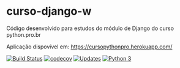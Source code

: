 # curso-django-w
Código desenvolvido para estudos do módulo de Django do curso python.pro.br

Aplicação dispovível em: https://cursopythonpro.herokuapp.com/

[![Build Status](https://travis-ci.org/woscavalcante/curso-django-w.svg?branch=master)](https://travis-ci.org/woscavalcante/curso-django-w)
[![codecov](https://codecov.io/gh/woscavalcante/curso-django-w/branch/master/graph/badge.svg)](https://codecov.io/gh/woscavalcante/curso-django-w)
[![Updates](https://pyup.io/repos/github/woscavalcante/curso-django-w/shield.svg)](https://pyup.io/repos/github/woscavalcante/curso-django-w/)
[![Python 3](https://pyup.io/repos/github/woscavalcante/curso-django-w/python-3-shield.svg)](https://pyup.io/repos/github/woscavalcante/curso-django-w/)
